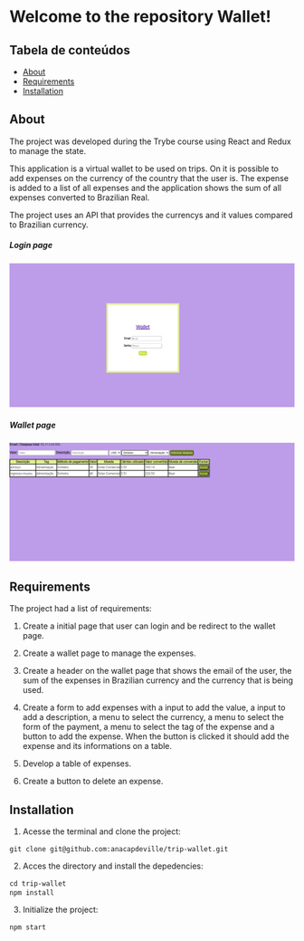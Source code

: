 # Welcome to the repository Wallet!
## Tabela de conteúdos
  * [About](#about)
  * [Requirements](#requirements)
  * [Installation](#installation)

## About
The project was developed during the Trybe course using React and Redux to manage the state.

This application is a virtual wallet to be used on trips. On it is possible to add expenses on the currency of the country that the user is. The expense is added to a list of all expenses and the application shows the sum of all expenses converted to Brazilian Real.

The project uses an API that provides the currencys and it values compared to Brazilian currency.

##### Login page
![image](https://github.com/anacapdeville/Trip-wallet/blob/master/images_to_readme/login.png?raw=true)

##### Wallet page
![image](https://github.com/anacapdeville/Trip-wallet/blob/master/images_to_readme/wallet.png?raw=true)

## Requirements
The project had a list of requirements:

1. Create a initial page that user can login and be redirect to the wallet page.

2. Create a wallet page to manage the expenses.

3. Create a header on the wallet page that shows the email of the user, the sum of the expenses in Brazilian currency and the currency that is being used.

4. Create a form to add expenses with a input to add the value, a input to add a description, a menu to select the currency, a menu to select the form of the payment, a menu to select the tag of the expense and a button to add the expense. When the button is clicked it should add the expense and its informations on a table. 

5. Develop a table of expenses.

6. Create a button to delete an expense.

## Installation

1. Acesse the terminal and clone the project:

```
git clone git@github.com:anacapdeville/trip-wallet.git
```

2. Acces the directory and install the depedencies:
```
cd trip-wallet
npm install
```

3. Initialize the project:
```
npm start
```